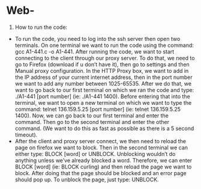 # Web-
1. How to run the code:
- To run the code, you need to log into the ssh server then open two terminals. On one terminal 
we want to run the code using the command: gcc A1-441.c -o A1-441. After running the code,
we want to start connecting to the client through our proxy server. To do that, we need to go to 
Firefox (download if u don’t have it), then go to settings and then Manual proxy configuration. In 
the HTTP Proxy box, we want to add in the IP address of your current internet address, then in the port 
number we want to add any number between 1025-65535. After we do that, we want to go back to our first 
terminal on which we ran the code and type: ./A1-441 [port number] (ie: ./A1-441 1400). Before entering 
that into the terminal, we want to open a new terminal on which we want to type the 
command: telnet 136.159.5.25 [port number] (ie: telnet 136.159.5.25 1400). Now, we can go 
back to our first terminal and enter the command. Then go to the second terminal and enter the 
other command. (We want to do this as fast as possible as there is a 5 second timeout). 
- After the client and proxy server connect, we then need to reload the page on firefox we want 
to block. Then in the second terminal we can either type: BLOCK [word] or UNBLOCK. 
Unblocking wouldn’t do anything unless we’ve already blocked a word. Therefore, we can enter
BLOCK [word] (ie: BLOCK curling) and then reload the page we want to block. After doing that 
the page should be blocked and an error page should pop up. To unblock the page, just type: 
UNBLOCK. 
